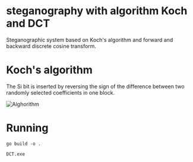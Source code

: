 # steganography with algorithm Koch and DCT
Steganographic system based on Koch's algorithm and forward and backward discrete cosine transform.

# Koch's algorithm

The Si bit is inserted by reversing the sign of the difference between two randomly selected coefficients in one block.

![Alghorithm](C:\Users\User\GolandProjects\DCT\task.jpg)

# Running
```
go build -o .
```
```
DCT.exe
```
